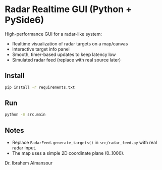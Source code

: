 # Radar Realtime GUI (Python + PySide6)

High-performance GUI for a radar-like system:
- Realtime visualization of radar targets on a map/canvas
- Interactive target info panel
- Smooth, timer-based updates to keep latency low
- Simulated radar feed (replace with real source later)

## Install
```bash
pip install -r requirements.txt
```

## Run
```bash
python -m src.main
```

## Notes
- Replace `RadarFeed.generate_targets()` in `src/radar_feed.py` with real radar input.
- The map uses a simple 2D coordinate plane (0..1000).

Dr. Ibrahem Almansour
